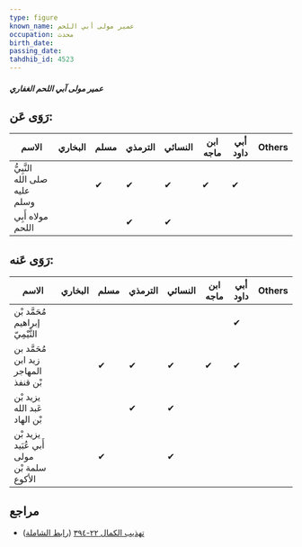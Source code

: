 ```yaml
---
type: figure
known_name: عمير مولى أبي اللحم
occupation: محدث
birth_date:
passing_date:
tahdhib_id: 4523
---
```

##### عمير مولى آبي اللحم الغفاري

## رَوَى عَن:
| الاسم                         | البخاري | مسلم | الترمذي | النسائي | ابن ماجه | أبي داود | Others |
| ----------------------------- | ------- | ---- | ------- | ------- | -------- | -------- | ------ |
| النَّبِيُّ صلى الله عليه وسلم |         | ✔    | ✔       | ✔       | ✔        | ✔        |        |
| مولاه أَبِي اللحم             |         |      | ✔       | ✔       |          |          |        |
## رَوَى عَنه:
| الاسم                                     | البخاري | مسلم | الترمذي | النسائي | ابن ماجه | أبي داود | Others |
| ----------------------------------------- | ------- | ---- | ------- | ------- | -------- | -------- | ------ |
| مُحَمَّد بْن إبراهيم التَّيْمِيّ          |         |      |         |         |          | ✔        |        |
| مُحَمَّد بن زيد ابن المهاجر بْن قنفذ      |         | ✔    | ✔       | ✔       | ✔        | ✔        |        |
| يزيد بْن عَبد الله بْن الهاد              |         |      | ✔       | ✔       |          |          |        |
| يزيد بْن أَبي عُبَيد مولى سلمة بْن الأكوع |         | ✔    |         | ✔       |          |          |        |
## مراجع
- [تهذيب الكمال ٢٢-٣٩٤](obsidian://open?vault=Tahdhib-al-Kamal&file=Figures/٤٥٢٣-عمير%20مولى%20آبي%20اللحم%20الغفاري) ([رابط الشاملة](https://shamela.ws/book/3722/11647))